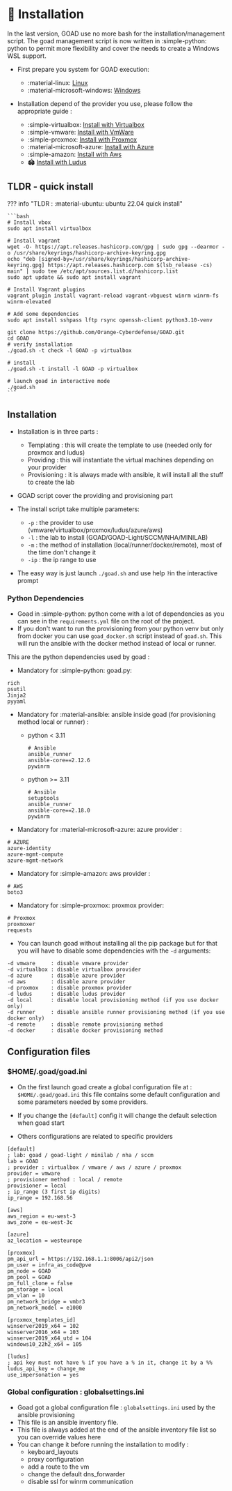 # 🚀 Installation

In the last version, GOAD use no more bash for the installation/management script.
The goad management script is now written in :simple-python: python to permit more flexibility and cover the needs to create a Windows WSL support.

- First prepare you system for GOAD execution:
    - :material-linux: [Linux](linux.md)
    - :material-microsoft-windows: [Windows](windows.md)

- Installation depend of the provider you use, please follow the appropriate guide :
    - :simple-virtualbox: [Install with Virtualbox](../providers/virtualbox.md)
    - :simple-vmware: [Install with VmWare](../providers/vmware.md)
    - :simple-proxmox: [Install with Proxmox](../providers/proxmox.md)
    - :material-microsoft-azure: [Install with Azure](../providers/azure.md)
    - :simple-amazon: [Install with Aws](../providers/aws.md)
    - 🏟️ [Install with Ludus](../providers/ludus.md)

## TLDR - quick install

??? info "TLDR : :material-ubuntu: ubuntu 22.04 quick install"

    ```bash
    # Install vbox
    sudo apt install virtualbox

    # Install vagrant
    wget -O- https://apt.releases.hashicorp.com/gpg | sudo gpg --dearmor -o /usr/share/keyrings/hashicorp-archive-keyring.gpg
    echo "deb [signed-by=/usr/share/keyrings/hashicorp-archive-keyring.gpg] https://apt.releases.hashicorp.com $(lsb_release -cs) main" | sudo tee /etc/apt/sources.list.d/hashicorp.list
    sudo apt update && sudo apt install vagrant

    # Install Vagrant plugins
    vagrant plugin install vagrant-reload vagrant-vbguest winrm winrm-fs winrm-elevated
    
    # Add some dependencies
    sudo apt install sshpass lftp rsync openssh-client python3.10-venv

    git clone https://github.com/Orange-Cyberdefense/GOAD.git
    cd GOAD
    # verify installation
    ./goad.sh -t check -l GOAD -p virtualbox

    # install
    ./goad.sh -t install -l GOAD -p virtualbox

    # launch goad in interactive mode
    ./goad.sh
    ```

## Installation

- Installation is in three parts :
    - Templating : this will create the template to use (needed only for proxmox and ludus)
    - Providing : this will instantiate the virtual machines depending on your provider
    - Provisioning : it is always made with ansible, it will install all the stuff to create the lab

- GOAD script cover the providing and provisioning part

- The install script take multiple parameters:
    - `-p`  : the provider to use (vmware/virtualbox/proxmox/ludus/azure/aws)
    - `-l`  : the lab to install (GOAD/GOAD-Light/SCCM/NHA/MINILAB)
    - `-m`  : the method of installation (local/runner/docker/remote), most of the time don't change it
    - `-ip` : the ip range to use

- The easy way is just launch `./goad.sh` and use help `?`in the interactive prompt


### Python Dependencies

- Goad in :simple-python: python come with a lot of dependencies as you can see in the `requirements.yml` file on the root of the project.
- If you don't want to run the provisioning from your python venv but only from docker you can use `goad_docker.sh` script instead of `goad.sh`. This will run the ansible with the docker method instead of local or runner.

This are the python dependencies used by goad :

- Mandatory for :simple-python: goad.py:
```
rich
psutil
Jinja2
pyyaml
```

- Mandatory for :material-ansible: ansible inside goad (for provisioning method local or runner) :
  - python < 3.11
    ```
    # Ansible
    ansible_runner
    ansible-core==2.12.6
    pywinrm
    ```
  - python >= 3.11
    ```
    # Ansible
    setuptools
    ansible_runner
    ansible-core==2.18.0
    pywinrm
    ```

- Mandatory for :material-microsoft-azure: azure provider :
```
# AZURE
azure-identity
azure-mgmt-compute
azure-mgmt-network
```

- Mandatory for :simple-amazon: aws provider :
```
# AWS
boto3
```

- Mandatory for :simple-proxmox: proxmox provider:
```
# Proxmox
proxmoxer
requests
```

- You can launch goad without installing all the pip package but for that you will have to disable some dependencies with the `-d` arguments:
```
-d vmware     : disable vmware provider
-d virtualbox : disable virtualbox provider
-d azure      : disable azure provider
-d aws        : disable azure provider
-d proxmox    : disable proxmox provider
-d ludus      : disable ludus provider
-d local      : disable local provisioning method (if you use docker only)
-d runner     : disable ansible runner provisioning method (if you use docker only)
-d remote     : disable remote provisioning method
-d docker     : disable docker provisioning method
```

## Configuration files

### $HOME/.goad/goad.ini

- On the first launch goad create a global configuration file at : `$HOME/.goad/goad.ini` this file contains some default configuration and some parameters needed by some providers.

- If you change the `[default]` config it will change the default selection when goad start
- Others configurations are related to specific providers

```
[default]
; lab: goad / goad-light / minilab / nha / sccm
lab = GOAD
; provider : virtualbox / vmware / aws / azure / proxmox
provider = vmware
; provisioner method : local / remote
provisioner = local
; ip_range (3 first ip digits)
ip_range = 192.168.56

[aws]
aws_region = eu-west-3
aws_zone = eu-west-3c

[azure]
az_location = westeurope

[proxmox]
pm_api_url = https://192.168.1.1:8006/api2/json
pm_user = infra_as_code@pve
pm_node = GOAD
pm_pool = GOAD
pm_full_clone = false
pm_storage = local
pm_vlan = 10
pm_network_bridge = vmbr3
pm_network_model = e1000

[proxmox_templates_id]
winserver2019_x64 = 102
winserver2016_x64 = 103
winserver2019_x64_utd = 104
windows10_22h2_x64 = 105

[ludus]
; api key must not have % if you have a % in it, change it by a %%
ludus_api_key = change_me
use_impersonation = yes
```

### Global configuration : globalsettings.ini

- Goad got a global configuration file : `globalsettings.ini` used by the ansible provisioning
- This file is an ansible inventory file.
- This file is always added at the end of the ansible inventory file list so you can override values here
- You can change it before running the installation to modify :
    - keyboard_layouts
    - proxy configuration
    - add a route to the vm
    - change the default dns_forwarder
    - disable ssl for winrm communication
